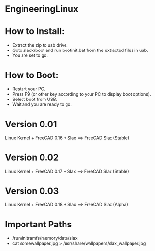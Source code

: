 # EngineeringLinux

How to Install:
===============
* Extract the zip to usb drive.
* Goto slack/boot and run bootinit.bat from the extracted files in usb.
* You are set to go.

How to Boot:
============
* Restart your PC.
* Press F9 (or other key according to your PC to display boot options).
* Select boot from USB.
* Wait and you are ready to go.


Version 0.01
=============
Linux Kernel + FreeCAD 0.16 + Slax ==> FreeCAD Slax (Stable)

Version 0.02
=============
Linux Kernel + FreeCAD 0.17 + Slax ==> FreeCAD Slax (Stable)

Version 0.03
=============
Linux Kernel + FreeCAD 0.18 + Slax ==> FreeCAD Slax (Alpha)


# Important Paths
* /run/initramfs/memory/data/slax
* cat somewallpaper.jpg > /usr/share/wallpapers/slax_wallpaper.jpg

